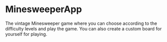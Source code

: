 # MinesweeperApp
The vintage Minesweeper game where you can choose according to the difficulty levels and play the game. You can also create a custom board for yourself for playing.
